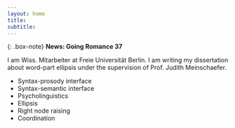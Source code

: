 ```yaml
---
layout: home
title:
subtitle:
---
```



{: .box-note}
**News: Going Romance 37**

I am Wiss. Mitarbeiter at Freie Universität Berlin. I am writing my dissertation about word-part ellipsis under the supervision of Prof. Judith Meinschaefer.


* Syntax-prosody interface
* Syntax-semantic interface
* Psycholinguistics
* Ellipsis
* Right node raising
* Coordination
